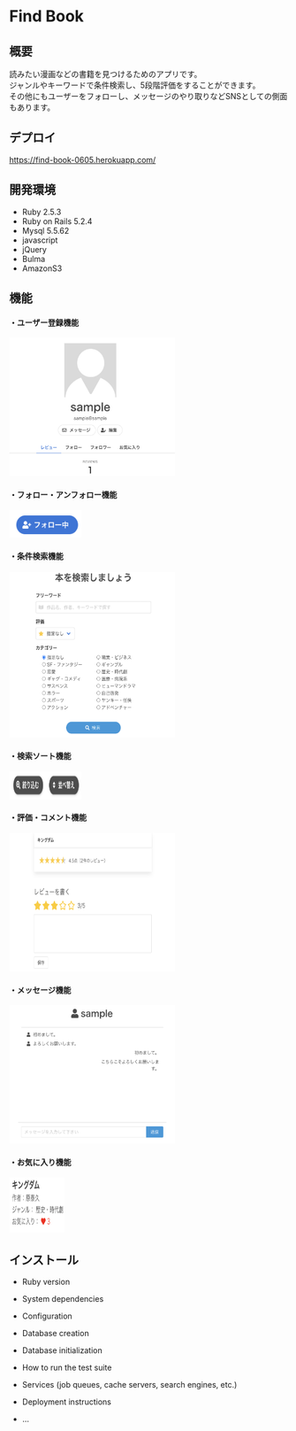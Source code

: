 # Find Book

## 概要
読みたい漫画などの書籍を見つけるためのアプリです。<br>
ジャンルやキーワードで条件検索し、5段階評価をすることができます。<br>
その他にもユーザーをフォローし、メッセージのやり取りなどSNSとしての側面もあります。

## デプロイ
https://find-book-0605.herokuapp.com/

## 開発環境
* Ruby 2.5.3
* Ruby on Rails 5.2.4
* Mysql 5.5.62
* javascript
* jQuery
* Bulma
* AmazonS3

## 機能
<h4> ・ユーザー登録機能 </h4>
<img src="user_sample.png" width="300" height="250">
<br>
<h4> ・フォロー・アンフォロー機能 </h4>
<img src="follow_sample.png" width="130" height="50">
<br>
<h4> ・条件検索機能 </h4>
<img src="home_sample.png" width="300" height="300">
<br>
<h4> ・検索ソート機能 </h4>
<img src="sort_sample.png" width="130" height="50">
<br>
<h4> ・評価・コメント機能 </h4>
<img src="review_sample.png" width="300" height="250">
<br>
<h4> ・メッセージ機能 </h4>
<img src="message_sample.png" width="300" height="250">
<br>
<h4> ・お気に入り機能 </h4>
<img src="fav_sample.png" width="100" height="100">
<br>

## インストール


* Ruby version

* System dependencies

* Configuration

* Database creation

* Database initialization

* How to run the test suite

* Services (job queues, cache servers, search engines, etc.)

* Deployment instructions

* ...
